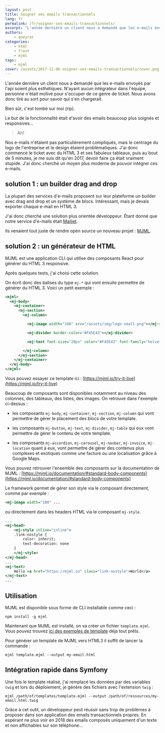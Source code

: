 ```yaml
---
layout: post
title: Soigner ses emails transactionnels
lang: fr
permalink: /fr/soigner-ses-emails-transactionnels/
excerpt: "L'année dernière un client nous a demandé que les e-mails envoyés par l'api soient plus esthétiques. N'ayant aucun intégrateur dans l'équipe, personne n'était motivé pour s'occuper de ce genre de ticket. Nous avons donc tiré au sort pour savoir qui s'en chargerait. Bien sûr, c'est tombé sur moi. Le but de la fonctionnalité était d'avoir des emails beaucoup plus soignés et responsives."
authors:
    - qneyrat
categories:
    - html
    - front
    - mjml
tags:
    - mjml
cover: /assets/2017-12-06-soigner-ses-emails-transactionnels/cover.png
---
```


L'année dernière un client nous a demandé que les e-mails envoyés par l'api soient plus esthétiques. N'ayant aucun intégrateur dans l'équipe, personne n'était motivé pour s'occuper de ce genre de ticket. Nous avons donc tiré au sort pour savoir qui s'en chargerait.

Bien sûr, c'est tombé sur moi (rip).

Le but de la fonctionnalité était d'avoir des emails beaucoup plus soignés et responsives...

> Ah!

Nos e-mails n'étaient pas particulièrement compliqués, mais le centrage du logo de l'entreprise et le design étaient problématiques.
J'ai donc commencé le ticket avec du HTML 3 et ses fabuleux tableaux, puis au bout de 5 minutes, je me suis dit qu'en 2017, devoir faire ça était vraiment stupide. J'ai donc cherché un moyen plus moderne de pouvoir intégrer ces e-mails.

## solution 1 : un builder drag and drop

La plupart des services d'e-mails proposent sur leur plateforme un builder avec drag and drop et un système de blocs.
Intéressant, mais je devais exporter chaque e-mail en HTML 3.

J'ai donc cherché une solution plus orientée développeur.
Étant donné que notre service d'e-mails était [Mailjet](https://fr.mailjet.com/).

Ils venaient tout juste de rendre open source un nouveau projet : [MJML](https://github.com/mjmlio/mjml).

## solution 2 : un générateur de HTML

MJML est une application CLI qui utilise des composants React pour générer du HTML 3 responsive.

Après quelques tests, j'ai choisi cette solution.

On écrit donc des balises du type `mj-*` qui vont ensuite permettre de générer du HTML 3. Voici un petit exemple :

```xml
<mjml>
  <mj-body>
    <mj-container>
      <mj-section>
        <mj-column>

          <mj-image width="100" src="/assets/img/logo-small.png"></mj-image>

          <mj-divider border-color="#F45E43"></mj-divider>

          <mj-text font-size="20px" color="#F45E43" font-family="helvetica">Hello World</mj-text>

        </mj-column>
      </mj-section>
    </mj-container>
  </mj-body>
</mjml>
```

Vous pouvez essayer ce template ici : [https://mjml.io/try-it-live](https://mjml.io/try-it-live)

Beaucoup de composants sont disponibles notamment au niveau des colonnes, des tableaux, des listes, des images.
On retrouve dans l'exemple ci-dessus :
- les composants `mj-body`, `mj-container`, `mj-section`, `mj-column` qui vont permettre de gérer le placement des blocs de votre template.

- les composants `mj-button`, `mj-text`, `mj-divider`, `mj-table` qui eux vont permettre de gérer le contenu de votre template.

- les composants `mj-accordion`, `mj-carousel`, `mj-navbar`, `mj-invoice`, `mj-location` quant à eux, vont permettre de gérer des contenus plus complexes et exotiques comme une facture ou une localisation grâce à Google Maps.

Vous pouvez retrouver l'ensemble des composants sur la documentation de MJML : [https://mjml.io/documentation/#standard-body-components](https://mjml.io/documentation/#standard-body-components)

Le framework permet de gérer son style via le composant directement, comme par exemple :
```xml
<mj-image width="100" ...
```

ou directement dans les headers HTML via le composant `mj-style`.
```xml
...
<mj-head>
    <mj-style inline="inline">
    .link-nostyle {
        color: inherit;
        text-decoration: none
    }
    </mj-style>
</mj-head>
...
<mj-text>
    Hello <a href="https://mjml.io" class="link-nostyle">World</a>
</mj-text>
...
```

## Utilisation

MJML est disponible sous forme de CLI installable comme ceci :
```
npm install -g mjml
```

Maintenant que MJML est installé, on va créer un fichier `template.mjml`. Vous pouvez trouvez [ici des exemples de template](https://mjml.io/templates) déja tout prêts.

Pour générer un template de MJML vers HTML3 il suffit de lancer la commande :
```
mjml template.mjml --output my-email.html
```

## Intégration rapide dans Symfony

Une fois le template réalisé, j'ai remplacé les données par des variables `twig` et lors du déploiement, je génère des fichiers avec l'extension `twig` :
```
mjml /path/of/templates/template.mjml --output /path/of/ressources/my-email.html.twig
```

Grâce à cet outil, un développeur peut réussir sans trop de problèmes à proposer dans son application des emails transactionnels propres. En espérant ne plus voir en 2018 des emails composés uniquement d'un texte et non affichables sur son téléphone...
